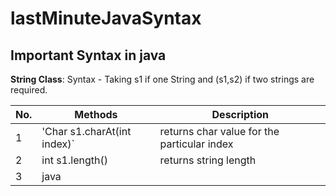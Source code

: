 # lastMinuteJavaSyntax

## Important Syntax in java

**String Class**: Syntax - Taking s1 if one String and (s1,s2) if two strings are required.

| No. | Methods                     | Description                                 |
| --- | --------------------------- | ------------------------------------------- |
| 1   | 'Char s1.charAt(int index)` | returns char value for the particular index |
| 2   | int s1.length()             | returns string length                       |
| 3   | java                        |                                             |
